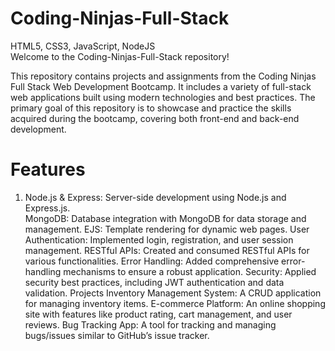 # Coding-Ninjas-Full-Stack
HTML5, CSS3, JavaScript, NodeJS
<br>
Welcome to the Coding-Ninjas-Full-Stack repository!

This repository contains projects and assignments from the Coding Ninjas Full Stack Web Development Bootcamp. It includes a variety of full-stack web applications built using modern technologies and best practices. The primary goal of this repository is to showcase and practice the skills acquired during the bootcamp, covering both front-end and back-end development.

# Features
1) Node.js & Express: Server-side development using Node.js and Express.js. <br>
MongoDB: Database integration with MongoDB for data storage and management.
EJS: Template rendering for dynamic web pages.
User Authentication: Implemented login, registration, and user session management.
RESTful APIs: Created and consumed RESTful APIs for various functionalities.
Error Handling: Added comprehensive error-handling mechanisms to ensure a robust application.
Security: Applied security best practices, including JWT authentication and data validation.
Projects
Inventory Management System: A CRUD application for managing inventory items.
E-commerce Platform: An online shopping site with features like product rating, cart management, and user reviews.
Bug Tracking App: A tool for tracking and managing bugs/issues similar to GitHub’s issue tracker.
